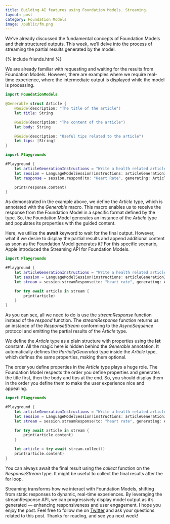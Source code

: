 ```yaml
---
title: Building AI features using Foundation Models. Streaming.
layout: post
category: Foundation Models
image: /public/fm.png
---
```


We’ve already discussed the fundamental concepts of Foundation Models and their structured outputs. This week, we’ll delve into the process of streaming the partial results generated by the model.

{% include friends.html %}

We are already familiar with requesting and waiting for the results from Foundation Models. However, there are examples where we require real-time experience, where the intermediate output is displayed while the model is processing.

```swift
import FoundationModels

@Generable struct Article {
    @Guide(description: "The title of the article")
    let title: String

    @Guide(description: "The content of the article")
    let body: String

    @Guide(description: "Useful tips related to the article")
    let tips: [String]
}

import Playgrounds

#Playground {
    let articleGenerationInstructions = "Write a health related article."
    let session = LanguageModelSession(instructions: articleGenerationInstructions)
    let response = session.respond(to: "Heart Rate", generating: Article.self)

    print(response.content)
}
```

As demonstrated in the example above, we define the *Article* type, which is annotated with the *Generable* macro. This macro enables us to receive the response from the Foundation Model in a specific format defined by the type. So, the Foundation Model generates an instance of the *Article* type and populates its properties with the guided content.

Here, we utilize the **await** keyword to wait for the final output. However, what if we desire to display the partial results and append additional content as soon as the Foundation Model generates it? For this specific scenario, Apple introduced the Streaming API for Foundation Models.

```swift
import Playgrounds

#Playground {
    let articleGenerationInstructions = "Write a health related article."
    let session = LanguageModelSession(instructions: articleGenerationInstructions)
    let stream = session.streamResponse(to: "heart rate", generating: Article.self)

    for try await article in stream {
        print(article)
    }
}
```

As you can see, all we need to do is use the *streamResponse* function instead of the *respond* function. The *streamResponse* function returns us an instance of the *ResponseStream* conforming to the *AsyncSequence* protocol and emitting the partial results of the *Article* type.

We define the *Article* type as a plain structure with properties using the **let** constant. All the magic here is hidden behind the *Generable* annotation. It automatically defines the *PartiallyGenerated* type inside the *Article* type, which defines the same properties, making them optional.

The order you define properties in the *Article* type plays a huge role. The Foundation Model respects the order you define properties and generates the title first, then the body and tips at the end. So, you should display them in the order you define them to make the user experience nice and appealing.

```swift
import Playgrounds

#Playground {
    let articleGenerationInstructions = "Write a health related article."
    let session = LanguageModelSession(instructions: articleGenerationInstructions)
    let stream = session.streamResponse(to: "heart rate", generating: Article.self)

    for try await article in stream {
        print(article.content)
    }

    let article = try await stream.collect()
    print(article.content)
}
```

You can always await the final result using the *collect* function on the *ResponseStream* type. It might be useful to collect the final results after the for loop.

Streaming transforms how we interact with Foundation Models, shifting from static responses to dynamic, real-time experiences. By leveraging the streamResponse API, we can progressively display model output as it’s generated — enhancing responsiveness and user engagement. I hope you enjoy the post. Feel free to follow me on [Twitter](https://twitter.com/mecid) and ask your questions related to this post. Thanks for reading, and see you next week!
